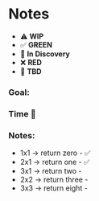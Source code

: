 # Notes

* ⚠️ **WIP**  
* ✅ **GREEN**  
* 🧠 **In Discovery**  
* ❌ **RED**  
* 📝 **TBD**  

### Goal: 
### Time 🍅
### Notes:

- 1x1 -> return zero - ✅
- 2x1 -> return one - ✅
- 3x1 -> return two - 
- 2x2 -> return three - 
- 3x3 -> return eight -